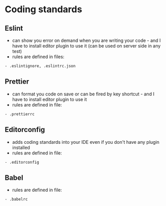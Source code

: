 # Coding standards

## Eslint

- can show you error on demand when you are writing your code - and I have to install editor plugin to use it (can be used on server side in any test)
- rules are defined in files:

```plain
- .eslintignore, .eslintrc.json
```

## Prettier

- can format you code on save or can be fired by key shortcut - and I have to install editor plugin to use it
- rules are defined in file:

```plain
- .prettierrc
```

## Editorconfig

- adds coding standards into your IDE even if you don't have any plugin installed
- rules are defined in file:

```plain
- .editorconfig
```

## Babel

- rules are defined in file:

```plain
- .babelrc

```
